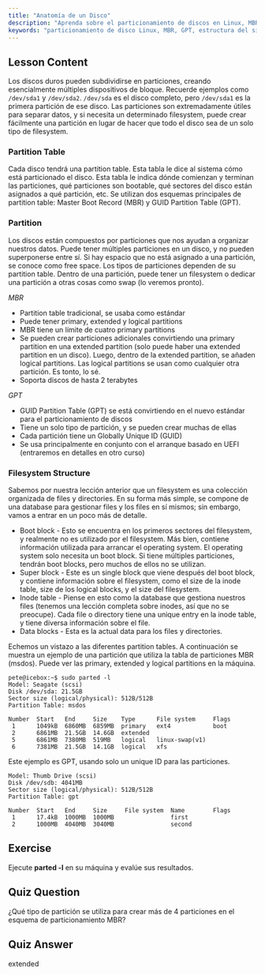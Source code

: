 ```yaml
---
title: "Anatomía de un Disco"
description: "Aprenda sobre el particionamiento de discos en Linux, MBR vs. GPT y la estructura del sistema de archivos. Comprenda las particiones, las tablas y cómo organizar los datos. ¡Comience con esta guía para principiantes!"
keywords: "particionamiento de disco Linux, MBR, GPT, estructura del sistema de archivos, particiones Linux, principiante, tutorial, guía"
---
```


## Lesson Content

Los discos duros pueden subdividirse en particiones, creando esencialmente múltiples dispositivos de bloque. Recuerde ejemplos como `/dev/sda1` y `/dev/sda2`. `/dev/sda` es el disco completo, pero `/dev/sda1` es la primera partición de ese disco. Las particiones son extremadamente útiles para separar datos, y si necesita un determinado filesystem, puede crear fácilmente una partición en lugar de hacer que todo el disco sea de un solo tipo de filesystem.

### Partition Table

Cada disco tendrá una partition table. Esta tabla le dice al sistema cómo está particionado el disco. Esta tabla le indica dónde comienzan y terminan las particiones, qué particiones son bootable, qué sectores del disco están asignados a qué partición, etc. Se utilizan dos esquemas principales de partition table: Master Boot Record (MBR) y GUID Partition Table (GPT).

### Partition

Los discos están compuestos por particiones que nos ayudan a organizar nuestros datos. Puede tener múltiples particiones en un disco, y no pueden superponerse entre sí. Si hay espacio que no está asignado a una partición, se conoce como free space. Los tipos de particiones dependen de su partition table. Dentro de una partición, puede tener un filesystem o dedicar una partición a otras cosas como swap (lo veremos pronto).

_MBR_

- Partition table tradicional, se usaba como estándar
- Puede tener primary, extended y logical partitions
- MBR tiene un límite de cuatro primary partitions
- Se pueden crear particiones adicionales convirtiendo una primary partition en una extended partition (solo puede haber una extended partition en un disco). Luego, dentro de la extended partition, se añaden logical partitions. Las logical partitions se usan como cualquier otra partición. Es tonto, lo sé.
- Soporta discos de hasta 2 terabytes

_GPT_

- GUID Partition Table (GPT) se está convirtiendo en el nuevo estándar para el particionamiento de discos
- Tiene un solo tipo de partición, y se pueden crear muchas de ellas
- Cada partición tiene un Globally Unique ID (GUID)
- Se usa principalmente en conjunto con el arranque basado en UEFI (entraremos en detalles en otro curso)

### Filesystem Structure

Sabemos por nuestra lección anterior que un filesystem es una colección organizada de files y directories. En su forma más simple, se compone de una database para gestionar files y los files en sí mismos; sin embargo, vamos a entrar en un poco más de detalle.

- Boot block - Esto se encuentra en los primeros sectores del filesystem, y realmente no es utilizado por el filesystem. Más bien, contiene información utilizada para arrancar el operating system. El operating system solo necesita un boot block. Si tiene múltiples particiones, tendrán boot blocks, pero muchos de ellos no se utilizan.
- Super block - Este es un single block que viene después del boot block, y contiene información sobre el filesystem, como el size de la inode table, size de los logical blocks, y el size del filesystem.
- Inode table - Piense en esto como la database que gestiona nuestros files (tenemos una lección completa sobre inodes, así que no se preocupe). Cada file o directory tiene una unique entry en la inode table, y tiene diversa información sobre el file.
- Data blocks - Esta es la actual data para los files y directories.

Echemos un vistazo a las diferentes partition tables. A continuación se muestra un ejemplo de una partición que utiliza la tabla de particiones MBR (msdos). Puede ver las primary, extended y logical partitions en la máquina.

```plaintext
pete@icebox:~$ sudo parted -l
Model: Seagate (scsi)
Disk /dev/sda: 21.5GB
Sector size (logical/physical): 512B/512B
Partition Table: msdos

Number  Start   End     Size    Type      File system     Flags
 1      1049kB  6860MB  6859MB  primary   ext4            boot
 2      6861MB  21.5GB  14.6GB  extended
 5      6861MB  7380MB  519MB   logical   linux-swap(v1)
 6      7381MB  21.5GB  14.1GB  logical   xfs
```

Este ejemplo es GPT, usando solo un unique ID para las particiones.

```plaintext
Model: Thumb Drive (scsi)
Disk /dev/sdb: 4041MB
Sector size (logical/physical): 512B/512B
Partition Table: gpt

Number  Start   End     Size     File system  Name        Flags
 1      17.4kB  1000MB  1000MB                first
 2      1000MB  4040MB  3040MB                second
```

## Exercise

Ejecute **parted -l** en su máquina y evalúe sus resultados.

## Quiz Question

¿Qué tipo de partición se utiliza para crear más de 4 particiones en el esquema de particionamiento MBR?

## Quiz Answer

extended
